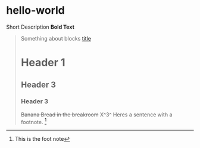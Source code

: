 # hello-world
Short Description 
**Bold Text**
> Something about blocks
> [title](www.google.com)
> # Header 1
> ## Header 3
> ### Header 3
> ~~Banana Bread in the breakroom~~ 
> X^3^
> Heres a sentence with a footnote. [^1]

[^1]: This is the foot note
